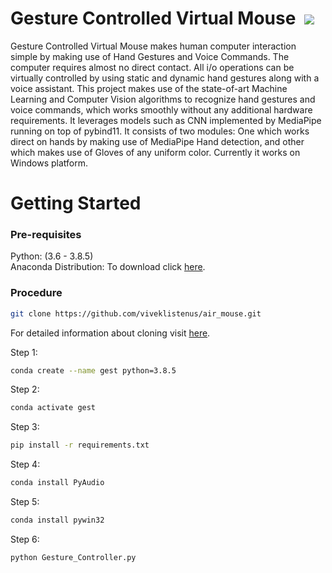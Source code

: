 # Gesture Controlled Virtual Mouse &nbsp;[![](https://img.shields.io/badge/python-3.8.5-blue.svg)](https://www.python.org/downloads/) 

Gesture Controlled Virtual Mouse makes human computer interaction simple by making use of Hand Gestures and Voice Commands. The computer requires almost no direct contact. All i/o operations can be virtually controlled by using static and dynamic hand gestures along with a voice assistant. This project makes use of the state-of-art Machine Learning and Computer Vision algorithms to recognize hand gestures and voice commands, which works smoothly without any additional hardware requirements. It leverages models such as CNN implemented by MediaPipe running on top of pybind11. It consists of two modules: One which works direct on hands by making use of MediaPipe Hand detection, and other which makes use of Gloves of any uniform color. Currently it works on Windows platform.

# Getting Started

  ### Pre-requisites
  
  Python: (3.6 - 3.8.5)<br>
  Anaconda Distribution: To download click [here](https://www.anaconda.com/products/individual).

  ### Procedure
  ```bash
  git clone https://github.com/viveklistenus/air_mouse.git
  ```
  For detailed information about cloning visit [here](https://docs.github.com/en/github/creating-cloning-and-archiving-repositories/cloning-a-repository-from-github/cloning-a-repository).
  
  Step 1: 
  ```bash
  conda create --name gest python=3.8.5
  ```
  
  Step 2:
  ```bash
  conda activate gest
  ```

  Step 3:
  ```bash
  pip install -r requirements.txt
  ```
  
  Step 4:
  ```bash 
  conda install PyAudio
  ```
  Step 5:
  ```bash 
  conda install pywin32
  ```

  Step 6:
  ```bash 
  python Gesture_Controller.py
  ```
